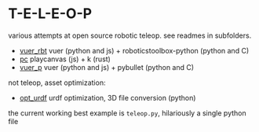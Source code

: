 # T-E-L-E-O-P

various attempts at open source robotic teleop. see readmes in subfolders.

- [vuer_rbt](vuer_rbt/README.md) vuer (python and js) + roboticstoolbox-python (python and C)
- [pc](pc/README.md) playcanvas (js) + k (rust)
- [vuer_p](vuer_p/README.md) vuer (python and js) + pybullet (python and C)

not teleop, asset optimization:

- [opt_urdf](opt_urdf/README.md) urdf optimization, 3D file conversion (python)

the current working best example is `teleop.py`, hilariously a single python file